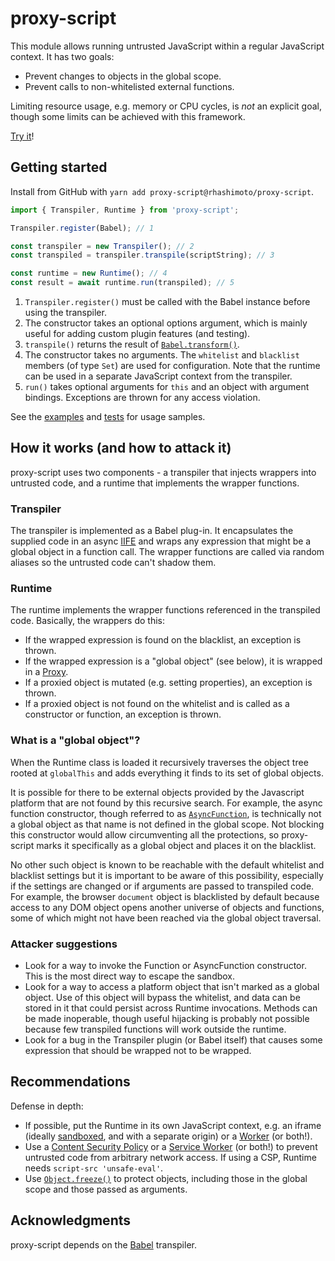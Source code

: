 # proxy-script
This module allows running untrusted JavaScript within a regular
JavaScript context. It has two goals:

* Prevent changes to objects in the global scope.
* Prevent calls to non-whitelisted external functions.

Limiting resource usage, e.g. memory or CPU cycles, is *not* an
explicit goal, though some limits can be achieved with this framework.

[Try it](https://rhashimoto.github.io/proxy-script/)!

## Getting started
Install from GitHub with `yarn add proxy-script@rhashimoto/proxy-script`.

```javascript
import { Transpiler, Runtime } from 'proxy-script';

Transpiler.register(Babel); // 1

const transpiler = new Transpiler(); // 2
const transpiled = transpiler.transpile(scriptString); // 3

const runtime = new Runtime(); // 4
const result = await runtime.run(transpiled); // 5
```

1. `Transpiler.register()` must be called with the Babel instance
before using the transpiler.
2. The constructor takes an optional options argument, which is
mainly useful for adding custom plugin features (and testing).
3. `transpile()` returns the result of
[`Babel.transform()`](https://babeljs.io/docs/en/babel-core#transform).
4. The constructor takes no arguments. The `whitelist` and
`blacklist` members (of type `Set`) are used for configuration.
Note that the runtime can be used in a separate JavaScript context
from the transpiler.
5. `run()` takes optional arguments for `this` and an object with
argument bindings. Exceptions are thrown for any access violation.

See the
[examples](https://github.com/rhashimoto/proxy-script/tree/master/docs)
and
[tests](https://github.com/rhashimoto/proxy-script/tree/master/test)
for usage samples.

## How it works (and how to attack it)
proxy-script uses two components - a transpiler that injects
wrappers into untrusted code, and a runtime that implements the
wrapper functions.

### Transpiler
The transpiler is implemented as a Babel plug-in. It encapsulates
the supplied code in an async
[IIFE](https://developer.mozilla.org/en-US/docs/Glossary/IIFE)
and wraps any expression that might be a global object in a
function call. The wrapper functions are called via random aliases
so the untrusted code can't shadow them.

### Runtime
The runtime implements the wrapper functions referenced in the
transpiled code. Basically, the wrappers do this:

* If the wrapped expression is found on the blacklist, an
exception is thrown.
* If the wrapped expression is a "global object" (see below),
it is wrapped in a
[Proxy](https://developer.mozilla.org/en-US/docs/Web/JavaScript/Reference/Global_Objects/Proxy).
* If a proxied object is mutated (e.g. setting properties),
an exception is thrown.
* If a proxied object is not found on the whitelist and is
called as a constructor or function, an exception is thrown.

### What is a "global object"?
When the Runtime class is loaded it recursively traverses the
object tree rooted at `globalThis` and adds everything it finds
to its set of global objects.

It is possible for there to be external objects provided by
the Javascript platform that are not found by this recursive
search. For example, the async function constructor, though
referred to as
[`AsyncFunction`](https://developer.mozilla.org/en-US/docs/Web/JavaScript/Reference/Global_Objects/AsyncFunction),
is technically not a global object as that name is not defined
in the global scope. Not blocking this constructor would allow
circumventing all the protections, so proxy-script marks it
specifically as a global object and places it on the blacklist.

No other such object is known to be reachable with the
default whitelist and blacklist settings but it is important
to be aware of this possibility, especially if the settings
are changed or if arguments are passed to transpiled code.
For example, the browser `document` object is blacklisted
by default because access to any DOM object opens another
universe of objects and functions, some of which might not
have been reached via the global object traversal.

### Attacker suggestions
* Look for a way to invoke the Function or AsyncFunction
constructor. This is the most direct way to escape the sandbox.
* Look for a way to access a platform object that isn't
marked as a global object. Use of this object will bypass the
whitelist, and data can be stored in it that could persist
across Runtime invocations. Methods can be made inoperable,
though useful hijacking is probably not possible because
few transpiled functions will work outside the runtime.
* Look for a bug in the Transpiler plugin (or Babel itself)
that causes some expression that should be wrapped not to
be wrapped.

## Recommendations
Defense in depth:
* If possible, put the Runtime in its own JavaScript context,
e.g. an iframe (ideally
[sandboxed](https://www.html5rocks.com/en/tutorials/security/sandboxed-iframes/),
and with a separate origin)
or a
[Worker](https://developer.mozilla.org/en-US/docs/Web/API/Worker)
(or both!).
* Use a [Content Security Policy](https://developer.mozilla.org/en-US/docs/Web/HTTP/CSP)
or a [Service Worker](https://developer.mozilla.org/en-US/docs/Web/API/Service_Worker_API)
(or both!) to prevent untrusted code from arbitrary network access.
If using a CSP, Runtime needs `script-src 'unsafe-eval'`.
* Use [`Object.freeze()`](https://developer.mozilla.org/en-US/docs/Web/JavaScript/Reference/Global_Objects/Object/freeze)
to protect objects, including those in the global scope and those
passed as arguments.

## Acknowledgments
proxy-script depends on the [Babel](https://babeljs.io/) transpiler.
